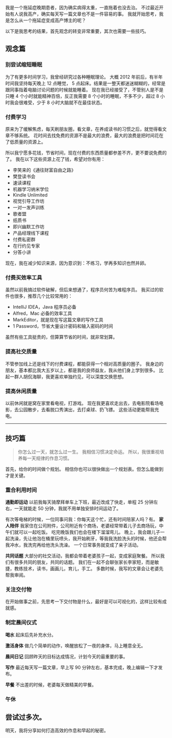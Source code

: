 我是一个拖延症晚期患者，因为确实病得太重，一直拖着也没去治。
不过最近开始有人说我高产，确实每天写一篇文章也不是一件容易的事。
我就开始思考，我是怎么从一个拖延症变成高产博主的呢？

以下是我思考的结果，首先观念的转变非常重要，其次也需要一些技巧。

## 观念篇
### 别尝试缩短睡眠
为了有更多时间学习，我曾经研究过各种睡眠理论。
大概 2012 年前后，有半年时间我坚持每天晚上 12 点睡觉， 5 点起床。结果是一整天都迷迷糊糊的，经常是跟同事指着电脑讨论问题的时候就能睡着。
现在我已经接受了，不管别人是不是只睡 4 个小时就能精神百倍，反正我需要 8 个小时的睡眠，不多不少，超过 8 小时我会很难受，少于 8 小时大脑就不在最佳状态。

### 付费学习
原来为了缓解焦虑，每天刷朋友圈，看文章，在养成读书的习惯之后，就觉得看文章不够系统。
花时间去找免费的资源不是最大的浪费，最大的浪费是把时间花在了低质量的资源上。

所以我宁愿多花钱，节省时间，现在付费的东西质量都参差不齐，更不要说免费的了。
我在以下这些资源上花了钱，希望对你有用：
* 李笑来的《通往财富自由之路》
* 樊登读书会
* 速读课程
* 机器学习纳米学位
* Kindle Unlimited
* 视觉引导工作坊
* 一对一发声训练
* 歌者盟
* 纸质书
* 即兴幽默工作坊
* 产品经理线下课程
* 付费私密群
* 在行约见专家
* 分答小讲

现在，我在减少知识来源，因为意识到：不练习，学再多知识也然并卵。

### 付费买效率工具
虽然以前我搞过软件破解，但后来想通了，程序员何苦为难程序员。
我买过的软件也很多，推荐几个比较常用的：
* IntelliJ IDEA，Java 程序员必备
* Alfred，Mac 必备的效率工具
* MarkEditor，就是现在写这篇文章的写作工具
* 1 Password，节省大量设计密码和输入密码的时间

虽然有些工具挺贵的，但算算节省的时间，就非常划算。

### 提高社交质量
不管参加线上还是线下的付费课程，都能获得一个相对高质量的圈子。
我身边的朋友，基本都比我大五岁以上，都是我的良师益友，我从他们身上学到很多。
比起一群人胡侃海聊，我更喜欢单独约见，可以深度交换思想。 

### 提高休闲质量
以前休闲就是窝在家里看电视，打游戏。
现在我更喜欢走出去，去电影院看场电影，去公园散步，去看脱口秀演出，去打桌球、扔飞镖。
这些活动更能帮我充电。

---
## 技巧篇
>你怎么过一天，就怎么过一生。
我相信习惯决定命运。
所以，我很重视培养每一天规律的作息习惯。

首先，给你的时间做个规划。
相信你也可以很快做出一个规划表。但怎么能做到才是关键。

### 重合利用时间
**通勤即运动**
以前我每天骑摩拜单车上下班，最近改成了快走，单程 25 分钟左右，一天就能走 50 分钟，我就不用单独安排时间运动了。

有次等电梯的时候，一位同事问我：你每天这个忙，还有时间陪家人吗？有。
**家人陪伴**
我家住在公司附件，公司附近有个商场，老婆经常带着儿子去商场玩，中午们就可以一起吃饭。
吃完晚饭我们也会在楼下溜溜弯儿。
晚上，我会跟儿子一起洗澡，先让他泡在桶里玩喷头，我开始刷牙，等我我洗脸洗头的时候，他还会帮我冲水，我洗完再给他洗头洗澡。
一个日常事务就变成了亲子活动。

**共同话题**
大部分的社交活动，我都会带着老婆孩子一起，变成家庭聚餐。
所以我们有很多共同的朋友，共同的话题。
我们在一起不会聊张家长李家短，而是敏捷，教练技术，读书，画画儿，育儿，手工。
多数时候，我写的文章会让老婆先帮我审阅。

### 关注交付物
在开始做事之前，先思考一下交付物是什么，最好是可以可视化的，这样比较有成就感。

### 制定晨间仪式
**喝水**
起床后先补充水分。

**激活身体**
做几个简单的动作，唤醒放松了一夜的身体，马上睡意全无。

**晨间日记**
回顾昨天的目标达成情况，计划今天的最重要的事。

**写作**
最近每天写一篇文章，早上写 90 分钟左右，基本完成，晚上编辑一下才发布。

**早餐**
不出差的时候，老婆每天做精美的早餐。

### 午休
尝试过多次。
---
明天，我将分享如何打造高效的作息和早起的秘密。